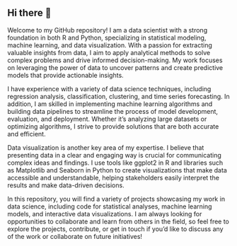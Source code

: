 ## Hi there 👋

Welcome to my GitHub repository! I am a data scientist with a strong foundation in both R and Python, specializing in statistical modeling, machine learning, and data visualization. With a passion for extracting valuable insights from data, I aim to apply analytical methods to solve complex problems and drive informed decision-making. My work focuses on leveraging the power of data to uncover patterns and create predictive models that provide actionable insights.

I have experience with a variety of data science techniques, including regression analysis, classification, clustering, and time series forecasting. In addition, I am skilled in implementing machine learning algorithms and building data pipelines to streamline the process of model development, evaluation, and deployment. Whether it’s analyzing large datasets or optimizing algorithms, I strive to provide solutions that are both accurate and efficient.

Data visualization is another key area of my expertise. I believe that presenting data in a clear and engaging way is crucial for communicating complex ideas and findings. I use tools like ggplot2 in R and libraries such as Matplotlib and Seaborn in Python to create visualizations that make data accessible and understandable, helping stakeholders easily interpret the results and make data-driven decisions.

In this repository, you will find a variety of projects showcasing my work in data science, including code for statistical analyses, machine learning models, and interactive data visualizations. I am always looking for opportunities to collaborate and learn from others in the field, so feel free to explore the projects, contribute, or get in touch if you’d like to discuss any of the work or collaborate on future initiatives!
